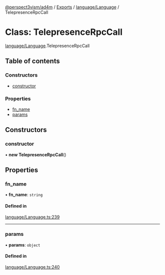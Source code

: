 [@perspect3vism/ad4m](../README.md) / [Exports](../modules.md) / [language/Language](../modules/language_Language.md) / TelepresenceRpcCall

# Class: TelepresenceRpcCall

[language/Language](../modules/language_Language.md).TelepresenceRpcCall

## Table of contents

### Constructors

- [constructor](language_Language.TelepresenceRpcCall.md#constructor)

### Properties

- [fn\_name](language_Language.TelepresenceRpcCall.md#fn_name)
- [params](language_Language.TelepresenceRpcCall.md#params)

## Constructors

### constructor

• **new TelepresenceRpcCall**()

## Properties

### fn\_name

• **fn\_name**: `string`

#### Defined in

[language/Language.ts:239](https://github.com/perspect3vism/ad4m/blob/6c5aaad/src/language/Language.ts#L239)

___

### params

• **params**: `object`

#### Defined in

[language/Language.ts:240](https://github.com/perspect3vism/ad4m/blob/6c5aaad/src/language/Language.ts#L240)
